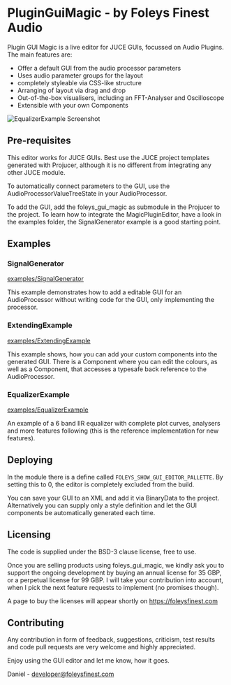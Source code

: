 PluginGuiMagic - by Foleys Finest Audio
=======================================


Plugin GUI Magic is a live editor for JUCE GUIs, focussed on Audio Plugins.
The main features are:

- Offer a default GUI from the audio processor parameters
- Uses audio parameter groups for the layout
- completely styleable via CSS-like structure
- Arranging of layout via drag and drop
- Out-of-the-box visualisers, including an FFT-Analyser and Oscilloscope
- Extensible with your own Components

![EqualizerExample Screenshot](https://raw.githubusercontent.com/ffAudio/PluginGuiMagic/master/screenshots/EqualizerExample-screenshot.png)

Pre-requisites
-------------

This editor works for JUCE GUIs. Best use the JUCE project templates
generated with Projucer, although it is no different from integrating
any other JUCE module.

To automatically connect parameters to the GUI, use the AudioProcessorValueTreeState
in your AudioProcessor. 

To add the GUI, add the foleys_gui_magic as submodule in the Projucer
to the project. To learn how to integrate the MagicPluginEditor, have
a look in the examples folder, the SignalGenerator example is a good starting
point.


Examples
--------

### SignalGenerator

[examples/SignalGenerator](examples/SignalGenerator)

This example demonstrates how to add a editable GUI for an AudioProcessor
without writing code for the GUI, only implementing the processor.


### ExtendingExample

[examples/ExtendingExample](examples/ExtendingExample)

This example shows, how you can add your custom components into the generated
GUI. There is a Component where you can edit the colours, as well as a
Component, that accesses a typesafe back reference to the AudioProcessor.


### EqualizerExample

[examples/EqualizerExample](examples/EqualizerExample)

An example of a 6 band IIR equalizer with complete plot curves, analysers and
more features following (this is the reference implementation for new features).


Deploying
---------

In the module there is a define called `FOLEYS_SHOW_GUI_EDITOR_PALLETTE`.
By setting this to 0, the editor is completely excluded from the build.

You can save your GUI to an XML and add it via BinaryData to the project.
Alternatively you can supply only a style definition and let the GUI
components be automatically generated each time.


Licensing
---------

The code is supplied under the BSD-3 clause license, free to use. 

Once you are selling products using foleys_gui_magic, we kindly ask 
you to support the ongoing development by buying an annual license 
for 35 GBP, or a perpetual license for 99 GBP. I will take your 
contribution into account, when I pick the next feature requests
to implement (no promises though).

A page to buy the licenses will appear shortly on https://foleysfinest.com


Contributing
------------

Any contribution in form of feedback, suggestions, criticism, test
results and code pull requests are very welcome and highly appreciated.


Enjoy using the GUI editor and let me know, how it goes.


Daniel - developer@foleysfinest.com

